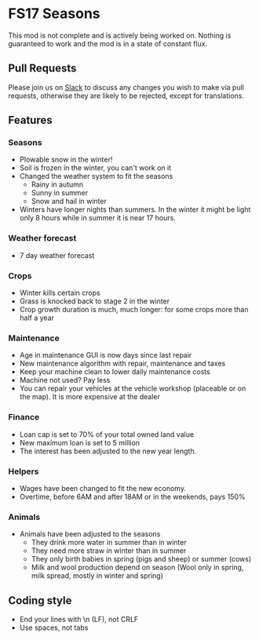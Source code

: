 # FS17 Seasons

This mod is not complete and is actively being worked on. Nothing is guaranteed to work and the mod is in a state of constant flux. 

## Pull Requests

Please join us on [Slack](http://realismus.joskuijpers.nl) to discuss any changes you wish to make via pull requests, otherwise they are likely to be rejected, except for translations. 

## Features

### Seasons
- Plowable snow in the winter!
- Soil is frozen in the winter, you can't work on it
- Changed the weather system to fit the seasons
  - Rainy in autumn
  - Sunny in summer
  - Snow and hail in winter
- Winters have longer nights than summers. In the winter it might be light only 8 hours while in summer it is near 17 hours.

### Weather forecast
- 7 day weather forecast

### Crops
- Winter kills certain crops
- Grass is knocked back to stage 2 in the winter
- Crop growth duration is much, much longer: for some crops more than half a year

### Maintenance
- Age in maintenance GUI is now days since last repair
- New maintenance algorithm with repair, maintenance and taxes
- Keep your machine clean to lower daily maintenance costs
- Machine not used? Pay less
- You can repair your vehicles at the vehicle workshop (placeable or on the map). It is more expensive at the dealer

### Finance
- Loan cap is set to 70% of your total owned land value
- New maximum loan is set to 5 million
- The interest has been adjusted to the new year length.

### Helpers
- Wages have been changed to fit the new economy.
- Overtime, before 6AM and after 18AM or in the weekends, pays 150%

### Animals
- Animals have been adjusted to the seasons
  - They drink more water in summer than in winter
  - They need more straw in winter than in summer
  - They only birth babies in spring (pigs and sheep) or summer (cows)
  - Milk and wool production depend on season (Wool only in spring, milk spread, mostly in winter and spring)

## Coding style

- End your lines with \n (LF), not CRLF
- Use spaces, not tabs
